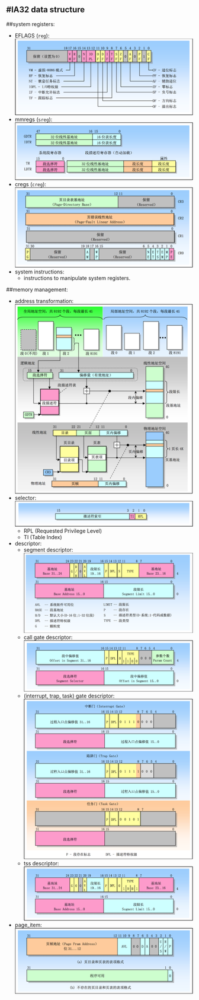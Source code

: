 #IA32 data structure
---
##system registers:
 * EFLAGS (`reg`):
![](images/eflags.png)
 * mmregs (`sreg`):
![](images/mmregs.png)
 * cregs (`creg`):
![](images/cregs.png)
 * system instructions:
	 * instructions to manipulate system registers.

##memory management:
 * address transformation:
![](images/address_transform.png)
 * selector:
![](images/selector.png)
	 * RPL (Requested Privilege Level)
	 * TI (Table Index)
 * descriptor:
	 * segment descriptor:
![](images/descriptor.png)
	 * call gate descriptor:
![](images/callgate.png)
	 * (interrupt, trap, task) gate descriptor:
![](images/interrupt.png)
	 * tss descriptor:
![](images/tss_descriptor.png)
 * page_item:
![](images/page_item.png)